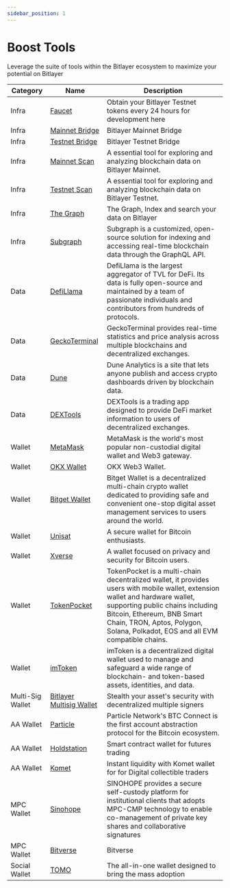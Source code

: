```yaml
---
sidebar_position: 1
---
```



# Boost Tools

Leverage the suite of tools within the Bitlayer ecosystem to maximize your potential on Bitlayer

| Category   | Name | Description | 
|----------------|----------|----------|
|Infra  | [Faucet](https://www.bitlayer.org/faucet)    | Obtain your Bitlayer Testnet tokens every 24 hours for development here   |
|Infra| [Mainnet Bridge](https://www.bitlayer.org/bridge)    | Bitlayer Mainnet Bridge   |
|Infra| [Testnet Bridge](https://www.bitlayer.org/bridge/testnet)    | Bitlayer Testnet Bridge   |
|Infra|[Mainnet Scan](https://www.btrscan.com/)    | A essential tool for exploring and analyzing blockchain data on Bitlayer Mainnet.    | 
|Infra| [Testnet Scan](https://testnet.btrscan.com/)    | A essential tool for exploring and analyzing blockchain data on Bitlayer Testnet.   | 
|Infra| [The Graph](https://docs.bitlayer.org/docs/Build/DeveloperResources/TheGraph)    |The Graph, Index and search your data on Bitlayer   | 
|Infra| [Subgraph](https://docs.bitlayer.org/docs/Build/DeveloperResources/Subgraph)    |  Subgraph is a customized, open-source solution for indexing and accessing real-time blockchain data through the GraphQL API.| 
|Data|[DefiLlama](https://defillama.com/chain/Bitlayer)|DefiLlama is the largest aggregator of TVL for DeFi. Its data is fully open-source and maintained by a team of passionate individuals and contributors from hundreds of protocols.|
|Data|[GeckoTerminal](https://www.geckoterminal.com/)|GeckoTerminal provides real-time statistics and price analysis across multiple blockchains and decentralized exchanges. |
|Data|[Dune](https://dune.com/discover/content/trending)|Dune Analytics is a site that lets anyone publish and access crypto dashboards driven by blockchain data. |
|Data|[DEXTools](https://www.dextools.io/app/en/hot-pairs)|DEXTools is a trading app designed to provide DeFi market information to users of decentralized exchanges.|
|Wallet|[MetaMask](https://metamask.io/)|MetaMask is the world's most popular non-custodial digital wallet and Web3 gateway.|
|Wallet|[OKX Wallet](https://www.okx.com/web3)|OKX Web3 Wallet.|
|Wallet|[Bitget Wallet](https://web3.bitget.com/)|Bitget Wallet is a decentralized multi-chain crypto wallet dedicated to providing safe and convenient one-stop digital asset management services to users around the world.|
|Wallet|[Unisat](https://unisat.io/)|A secure wallet for Bitcoin enthusiasts.|
|Wallet|[Xverse](https://www.xverse.app/)|A wallet focused on privacy and security for Bitcoin users.|
|Wallet|[TokenPocket](https://www.tokenpocket.pro/)|TokenPocket is a multi-chain decentralized wallet, it provides users with mobile wallet, extension wallet and hardware wallet, supporting public chains including Bitcoin, Ethereum, BNB Smart Chain, TRON, Aptos, Polygon, Solana, Polkadot, EOS and all EVM compatible chains. |
|Wallet|[imToken](https://token.im/)|imToken is a decentralized digital wallet used to manage and safeguard a wide range of blockchain- and token-based assets, identities, and data.|
|Multi-Sig Wallet|[Bitlayer Multisig Wallet](http://multisign.bitlayer.org)|Stealth your asset's security with decentralized multiple signers|
|AA Wallet|[Particle](../../Hidden/Build/BTC-Connect.md)|Particle Network's BTC Connect is the first account abstraction protocol for the Bitcoin ecosystem.|
|AA Wallet|[Holdstation](https://holdstation.com/)|Smart contract wallet for futures trading|
|AA Wallet|[Komet](https://komet.me/)|Instant liquidity with Komet wallet for for Digital collectible traders|
|MPC Wallet|[Sinohope](https://www.sinohope.com/)|SINOHOPE provides a secure self-custody platform for institutional clients that adopts MPC-CMP technology to enable co-management of private key shares and collaborative signatures |
|MPC Wallet|[Bitverse](https://www.bitverse.zone/)|Bitverse|
|Social Wallet|[TOMO](https://tomo.inc/)|The all-in-one wallet designed to bring the mass adoption|

